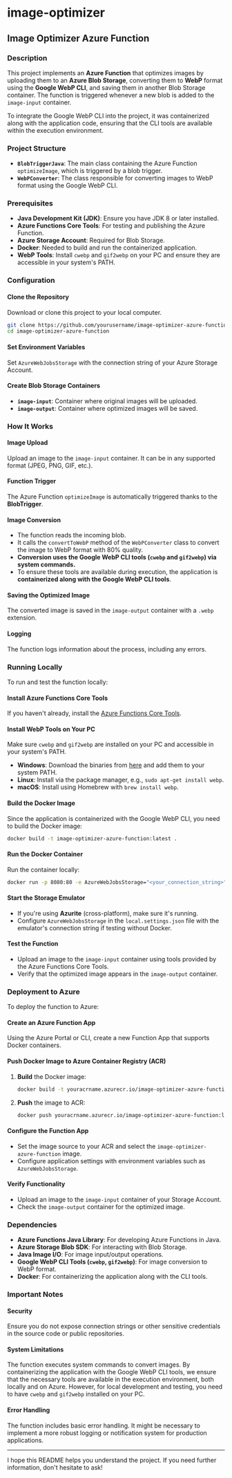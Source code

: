 # image-optimizer

## Image Optimizer Azure Function

### Description

This project implements an **Azure Function** that optimizes images by uploading them to an **Azure Blob Storage**, converting them to **WebP** format using the **Google WebP CLI**, and saving them in another Blob Storage container. The function is triggered whenever a new blob is added to the `image-input` container.

To integrate the Google WebP CLI into the project, it was containerized along with the application code, ensuring that the CLI tools are available within the execution environment.

### Project Structure

- **`BlobTriggerJava`**: The main class containing the Azure Function `optimizeImage`, which is triggered by a blob trigger.
- **`WebPConverter`**: The class responsible for converting images to WebP format using the Google WebP CLI.

### Prerequisites

- **Java Development Kit (JDK)**: Ensure you have JDK 8 or later installed.
- **Azure Functions Core Tools**: For testing and publishing the Azure Function.
- **Azure Storage Account**: Required for Blob Storage.
- **Docker**: Needed to build and run the containerized application.
- **WebP Tools**: Install `cwebp` and `gif2webp` on your PC and ensure they are accessible in your system's PATH.

### Configuration

#### Clone the Repository

Download or clone this project to your local computer.

```bash
git clone https://github.com/yourusername/image-optimizer-azure-function.git
cd image-optimizer-azure-function
```

#### Set Environment Variables

Set `AzureWebJobsStorage` with the connection string of your Azure Storage Account.

#### Create Blob Storage Containers

- **`image-input`**: Container where original images will be uploaded.
- **`image-output`**: Container where optimized images will be saved.

### How It Works

#### Image Upload

Upload an image to the `image-input` container. It can be in any supported format (JPEG, PNG, GIF, etc.).

#### Function Trigger

The Azure Function `optimizeImage` is automatically triggered thanks to the **BlobTrigger**.

#### Image Conversion

- The function reads the incoming blob.
- It calls the `convertToWebP` method of the `WebPConverter` class to convert the image to WebP format with 80% quality.
- **Conversion uses the Google WebP CLI tools (`cwebp` and `gif2webp`) via system commands.**
- To ensure these tools are available during execution, the application is **containerized along with the Google WebP CLI tools**.

#### Saving the Optimized Image

The converted image is saved in the `image-output` container with a `.webp` extension.

#### Logging

The function logs information about the process, including any errors.

### Running Locally

To run and test the function locally:

#### Install Azure Functions Core Tools

If you haven't already, install the [Azure Functions Core Tools](https://docs.microsoft.com/azure/azure-functions/functions-run-local).

#### Install WebP Tools on Your PC

Make sure `cwebp` and `gif2webp` are installed on your PC and accessible in your system's PATH.

- **Windows**: Download the binaries from [here](https://developers.google.com/speed/webp/download) and add them to your system PATH.
- **Linux**: Install via the package manager, e.g., `sudo apt-get install webp`.
- **macOS**: Install using Homebrew with `brew install webp`.

#### Build the Docker Image

Since the application is containerized with the Google WebP CLI, you need to build the Docker image:

```bash
docker build -t image-optimizer-azure-function:latest .
```

#### Run the Docker Container

Run the container locally:

```bash
docker run -p 8080:80 -e AzureWebJobsStorage="<your_connection_string>" image-optimizer-azure-function:latest
```

#### Start the Storage Emulator

- If you're using **Azurite** (cross-platform), make sure it's running.
- Configure `AzureWebJobsStorage` in the `local.settings.json` file with the emulator's connection string if testing without Docker.

#### Test the Function

- Upload an image to the `image-input` container using tools provided by the Azure Functions Core Tools.
- Verify that the optimized image appears in the `image-output` container.

### Deployment to Azure

To deploy the function to Azure:

#### Create an Azure Function App

Using the Azure Portal or CLI, create a new Function App that supports Docker containers.

#### Push Docker Image to Azure Container Registry (ACR)

1. **Build** the Docker image:

   ```bash
   docker build -t youracrname.azurecr.io/image-optimizer-azure-function:latest .
   ```

2. **Push** the image to ACR:

   ```bash
   docker push youracrname.azurecr.io/image-optimizer-azure-function:latest
   ```

#### Configure the Function App

- Set the image source to your ACR and select the `image-optimizer-azure-function` image.
- Configure application settings with environment variables such as `AzureWebJobsStorage`.

#### Verify Functionality

- Upload an image to the `image-input` container of your Storage Account.
- Check the `image-output` container for the optimized image.

### Dependencies

- **Azure Functions Java Library**: For developing Azure Functions in Java.
- **Azure Storage Blob SDK**: For interacting with Blob Storage.
- **Java Image I/O**: For image input/output operations.
- **Google WebP CLI Tools (`cwebp`, `gif2webp`)**: For image conversion to WebP format.
- **Docker**: For containerizing the application along with the CLI tools.

### Important Notes

#### Security

Ensure you do not expose connection strings or other sensitive credentials in the source code or public repositories.

#### System Limitations

The function executes system commands to convert images. By containerizing the application with the Google WebP CLI tools, we ensure that the necessary tools are available in the execution environment, both locally and on Azure. However, for local development and testing, you need to have `cwebp` and `gif2webp` installed on your PC.

#### Error Handling

The function includes basic error handling. It might be necessary to implement a more robust logging or notification system for production applications.

---

I hope this README helps you understand the project. If you need further information, don't hesitate to ask!
